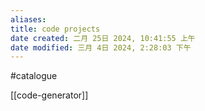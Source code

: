 ```yaml
---
aliases: 
title: code projects
date created: 二月 25日 2024, 10:41:55 上午
date modified: 三月 4日 2024, 2:28:03 下午
---
```

#catalogue  

[[code-generator]]